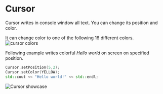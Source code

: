 # Cursor

Cursor writes in console window all text. You can change its position and color.

It can change color to one of the following 16 different colors.
![cursor colors](https://i.imgur.com/WDbGTLZ.png)

Following example writes colorful *Hello world* on screen on specified position.
```c++
Cursor.setPosition(5,2);
Cursor.setColor(YELLOW);
std::cout << "Hello world!" << std::endl;
```

![Cursor showcase](https://i.imgur.com/yPnCwQG.gif)
